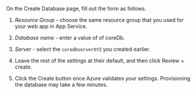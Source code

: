 On the Create Database page, fill out the form as follows.
1. *Resource Group* - choose the same resource group that you used for your web app in App Service.

1. *Database name* - enter a value of of coreDb.

1. *Server* - select the `coredbserverXYZ` you created earlier.  

1. Leave the rest of the settings at their default, and then click Review + create.

1. Click the Create button once Azure validates your settings. Provisioning the database may take a few minutes.